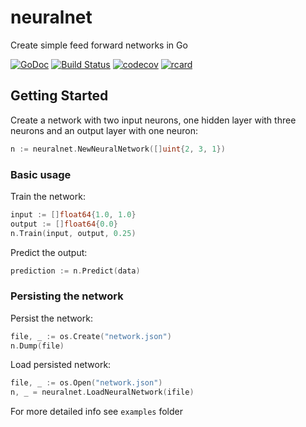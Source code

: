 # neuralnet
Create simple feed forward networks in Go

[![GoDoc](https://godoc.org/github.com/goml/gobrain?status.svg)](https://godoc.org/github.com/wbrc/neuralnet)
[![Build Status](https://travis-ci.com/wbrc/neuralnet.svg?branch=master)](https://travis-ci.org/wbrc/neuralnet)
[![codecov](https://codecov.io/gh/wbrc/neuralnet/branch/master/graph/badge.svg)](https://codecov.io/gh/wbrc/neuralnet)
[![rcard](https://goreportcard.com/badge/github.com/wbrc/neuralnet)](https://goreportcard.com/report/github.com/wbrc/neuralnet)

## Getting Started
Create a network with two input neurons, one hidden layer with
three neurons and an output layer with one neuron:
```go
n := neuralnet.NewNeuralNetwork([]uint{2, 3, 1})
```
### Basic usage
Train the network:
```go
input := []float64{1.0, 1.0}
output := []float64{0.0}
n.Train(input, output, 0.25)
```

Predict the output:
```go
prediction := n.Predict(data)
```

### Persisting the network

Persist the network:
```go
file, _ := os.Create("network.json")
n.Dump(file)
```

Load persisted network:
```go
file, _ := os.Open("network.json")
n, _ = neuralnet.LoadNeuralNetwork(ifile)
```

For more detailed info see `examples` folder
